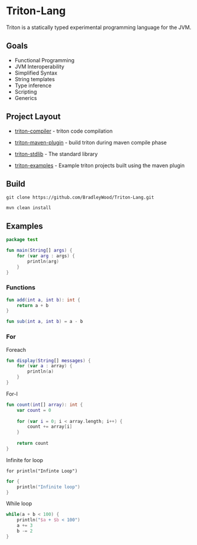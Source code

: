 # Triton-Lang

Triton is a statically typed experimental programming language for the JVM.

## Goals

- Functional Programming
- JVM Interoperability
- Simplified Syntax
- String templates
- Type inference
- Scripting
- Generics

## Project Layout

- [triton-compiler](/triton-compiler/src/main/java/org/bw/tl) - triton code compilation

- [triton-maven-plugin](/triton-maven-plugin/src/main/java/com/github/bradleywood) - build triton during maven compile phase

- [triton-stdlib](/triton-stdlib/src/main/triton/triton) - The standard library

- [triton-examples](/triton-examples/src/main/triton/example) - Example triton projects built using the maven plugin

## Build

```
git clone https://github.com/BradleyWood/Triton-Lang.git
```

```
mvn clean install
```

## Examples

```kotlin
package test

fun main(String[] args) {
    for (var arg : args) {
        println(arg)
    }
}
```

### Functions

```kotlin
fun add(int a, int b): int {
    return a + b
}

fun sub(int a, int b) = a - b
```


### For

Foreach
```kotlin
fun display(String[] messages) {
    for (var a : array) {
        println(a)
    }
}
```

For-I
```kotlin
fun count(int[] array): int {
    var count = 0
    
    for (var i = 0; i < array.length; i++) {
        count += array[i]
    }
    
    return count
}
```

Infinite for loop
```
for println("Infinte Loop")
```

```kotlin
for {
    println("Infinite loop")
}
```

While loop

```kotlin
while(a + b < 100) {
    println("$a + $b < 100")
    a += 3
    b -= 2
}
```
